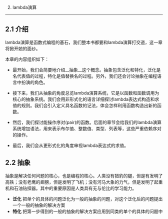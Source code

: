 2. lambda演算
---

## 2.1 介绍
lambda演算是函数式编程的基石，我们整本书都要和lambda演算打交道，这一章将掀开她的面纱。

本章的内容组织如下：

* 最开始，我们会简要地介绍__抽象__这个概念。抽象包含泛化和特化，泛化是名代表值的过程，特化是值替换名的过程。另外，我们还会讨论抽象在编程语言中扮演的角色。
 
* 接下来，我们从抽象的角度总览lambda演算系统，它是以函数和函数调用为核心的抽象系统。我们会用非形式化的语言详细探讨lambda表达式构造和求值的规则。我们会引入定义具名函数的记法，体会怎样利用函数构造出新的函数。

* 然后，我们探讨能操作序对(pair)的函数。后面的章节会给我们的lambda演算系统增加语法，用来表示布尔值、整数值、类型、列表等，这些严重依赖序对的操作。

* 最后，我们会从更形式化的角度审视lambda表达式的求值。

## 2.2 抽象
抽象是解决任何问题的核心，也是编程的核心。人类没有猎豹的腿，但是有发明了高铁；没有老鹰的翅膀，但是发明了飞机；没有河马大象的力气，但是发明了起重机和石油钻探器。其中的重要原因是人类具有无与伦比的学习能力。

* __泛化__ 把单个的具体的问题泛化为一般的抽象的问题，对这个泛化后的问题提出一个一般的抽象的解决方案 
* __特化__ 把第一步得到的一般的抽象的解决方案应用到同类的单个的具体的问题中

